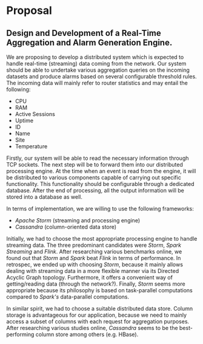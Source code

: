 # Proposal


## Design and Development of a Real-Time Aggregation and Alarm Generation Engine.

We are proposing to develop a distributed system which is expected to handle real-time (streaming) data coming from the network. Our system should be able to 
undertake various aggregation queries on the incoming datasets and produce alarms based on several configurable threshold rules. The incoming data will mainly refer to 
router statistics and may entail the following: 

* CPU
* RAM
* Active Sessions
* Uptime
* ID
* Name
* Site
* Temperature


Firstly, our system will be able to read the necessary information through TCP sockets. The next step will be to forward them into our distributed processing engine. At the time when 
an event is read from the engine, it will be distributed to various components capable of carrying out specific functionality. This functionality should be configurable through a dedicated database. 
After the end of processing, all the output information will be stored into a database as well.

In terms of implementation, we are willing to use the following frameworks: 

* *Apache* *Storm* (streaming and processing engine)
* *Cassandra* (column-oriented data store)

Initially, we had to choose the most appropriate processing engine to handle streaming data. The three predominant candidates were $Storm$, $Spark$ $Streaming$ and *Flink*. After researching 
various benchmarks online, we found out that $Storm$ and $Spark$ beat *Flink* in terms of performance. In retrospec, we ended up with choosing $Storm$, because it mainly allows dealing with streaming 
data in a more flexible manner via its Directed Acyclic Graph topology. Furthermore, it offers a convenient way of getting/reading data (through the network?). Finally, *Storm* seems more appropriate because 
its philosophy is based on task-parallel computations compared to *Spark's* data-parallel computations.

In similar spirit, we had to choose a suitable distributed data store. Column storage is advantageous for our application, because we need to mainly access a subset of columns with 
each request for aggregation purposes. After researching various studies online, *Cassandra* seems to be the best-performing column store among others (e.g. HBase).

